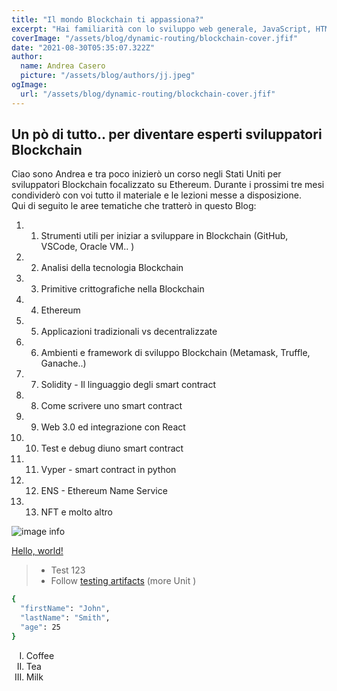```yaml
---
title: "Il mondo Blockchain ti appassiona?"
excerpt: "Hai familiarità con lo sviluppo web generale, JavaScript, HTML e Git e ti piacerebbe diventare uno sviluppatore Blockchain. Allora questo blog potrebbe interessare anche a te.."
coverImage: "/assets/blog/dynamic-routing/blockchain-cover.jfif"
date: "2021-08-30T05:35:07.322Z"
author:
  name: Andrea Casero
  picture: "/assets/blog/authors/jj.jpeg"
ogImage:
  url: "/assets/blog/dynamic-routing/blockchain-cover.jfif"
---
```


## Un pò di tutto.. per diventare esperti sviluppatori Blockchain

Ciao sono Andrea e tra poco inizierò un corso negli Stati Uniti per sviluppatori Blockchain focalizzato su Ethereum.
Durante i prossimi tre mesi condividerò con voi tutto il materiale e le lezioni messe a disposizione.<br>
Qui di seguito le aree tematiche che tratterò in questo Blog:

1. 1. Strumenti utili per iniziar a sviluppare in Blockchain (GitHub, VSCode, Oracle VM.. )
2. 2. Analisi della tecnologia Blockchain
3. 3. Primitive crittografiche nella Blockchain
4. 4. Ethereum
5. 5. Applicazioni tradizionali vs decentralizzate
6. 6. Ambienti e framework di sviluppo Blockchain (Metamask, Truffle, Ganache..)
7. 7. Solidity - Il linguaggio degli smart contract
8. 8. Come scrivere uno smart contract
9. 9. Web 3.0 ed integrazione con React
10. 10. Test e debug diuno smart contract
11. 11. Vyper - smart contract in python
12. 12. ENS - Ethereum Name Service
13. 13. NFT e molto altro

![image info](/assets/blog/dynamic-routing/blockchain-cover.jfif)

<a href="http://example.com/" target="_blank">Hello, world!</a>

> - Test 123
> - Follow [testing artifacts](http://2.bp.blogspot.com) (more Unit )

```bash
{
  "firstName": "John",
  "lastName": "Smith",
  "age": 25
}
```

<ol style="list-style-type:upper-roman">
<li>Coffee</li>
<li>Tea</li>
<li>Milk</li>
</ol>
